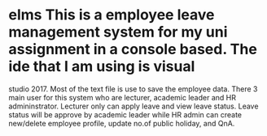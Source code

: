 # elms This is a employee leave management system for my uni assignment in a console based. The ide that I am using is visual 
studio 2017. Most of the text file is use to save the employee data. There 3 main user for this system who are lecturer,
academic leader and HR admininstrator. Lecturer only can apply leave and view leave status. Leave status will be approve by 
academic leader while HR admin can create new/delete employee profile, update no.of public holiday, and QnA. 
